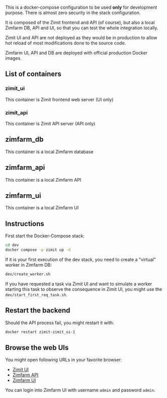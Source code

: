 This is a docker-compose configuration to be used **only** for development purpose. There is
almost zero security in the stack configuration.

It is composed of the Zimit frontend and API (of course), but also a local Zimfarm DB,
API and UI, so that you can test the whole integration locally.

Zimit UI and API are not deployed as they would be in production to allow hot reload of
most modifications done to the source code.

Zimfarm UI, API and DB are deployed with official production Docker images.

## List of containers

### zimit_ui

This container is Zimit frontend web server (UI only)

### zimit_api

This container is Zimit API server (API only)

## zimfarm_db

This container is a local Zimfarm database

## zimfarm_api

This container is a local Zimfarm API

## zimfarm_ui

This container is a local Zimfarm UI

## Instructions

First start the Docker-Compose stack:

```sh
cd dev
docker compose -p zimit up -d
```

If it is your first execution of the dev stack, you need to create a "virtual" worker in Zimfarm DB:

```sh
dev/create_worker.sh
```

If you have requested a task via Zimit UI and want to simulate a worker starting this task to observe the consequence in Zimit UI, you might use the `dev/start_first_req_task.sh`.

## Restart the backend

Should the API process fail, you might restart it with:
```sh
docker restart zimit-zimit_ui-1
```

## Browse the web UIs

You might open following URLs in your favorite browser:

- [Zimit UI](http://localhost:8001)
- [Zimfarm API](http://localhost:8002)
- [Zimfarm UI](http://localhost:8003)

You can login into Zimfarm UI with username `admin` and password `admin`.